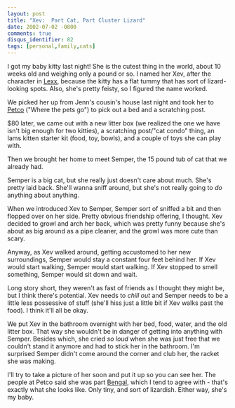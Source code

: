 ```yaml
---
layout: post
title: "Xev:  Part Cat, Part Cluster Lizard"
date: 2002-07-02 -0800
comments: true
disqus_identifier: 82
tags: [personal,family,cats]
---
```

I got my baby kitty last night! She is the cutest thing in the world,
about 10 weeks old and weighing only a pound or so. I named her Xev,
after the character in [Lexx](http://www.lexx.com), because the kitty
has a flat tummy that has sort of lizard-looking spots. Also, she's
pretty feisty, so I figured the name worked.

 We picked her up from Jenn's cousin's house last night and took her to
[Petco](http://www.petco.com/) ("Where the pets go") to pick out a bed
and a scratching post.

 \$80 later, we came out with a new litter box (we realized the one we
have isn't big enough for two kitties), a scratching post/"cat condo"
thing, an Iams kitten starter kit (food, toy, bowls), and a couple of
toys she can play with.

 Then we brought her home to meet Semper, the 15 pound tub of cat that
we already had.

 Semper is a big cat, but she really just doesn't care about much. She's
pretty laid back. She'll wanna sniff around, but she's not really going
to *do* anything about anything.

 When we introduced Xev to Semper, Semper sort of sniffed a bit and then
flopped over on her side. Pretty obvious friendship offering, I thought.
Xev decided to growl and arch her back, which was pretty funny because
she's about as big around as a pipe cleaner, and the growl was more cute
than scary.

 Anyway, as Xev walked around, getting accustomed to her new
surroundings, Semper would stay a constant four feet behind her. If Xev
would start walking, Semper would start walking. If Xev stopped to smell
something, Semper would sit down and wait.

 Long story short, they weren't as fast of friends as I thought they
might be, but I think there's potential. Xev needs to *chill out* and
Semper needs to be a little less possessive of stuff (she'll hiss just a
little bit if Xev walks past the food). I think it'll all be okay.

 We put Xev in the bathroom overnight with her bed, food, water, and the
old litter box. That way she wouldn't be in danger of getting into
anything with Semper. Besides which, she cried *so loud* when she was
just free that we couldn't stand it anymore and had to stick her in the
bathroom. I'm surprised Semper didn't come around the corner and club
her, the racket she was making.

 I'll try to take a picture of her soon and put it up so you can see
her. The people at Petco said she was part
[Bengal](http://www.bengalcat.com/), which I tend to agree with - that's
exactly what she looks like. Only tiny, and sort of lizardish. Either
way, she's my baby.
